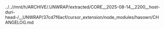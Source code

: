 ../..//mnt/h/ARCHIVE/.UNWRAP/extracted/CORE__2025-08-14__2200__host-duri-head-/__UNWRAP/37cd7f6acf/cursor_extension/node_modules/hasown/CHANGELOG.md